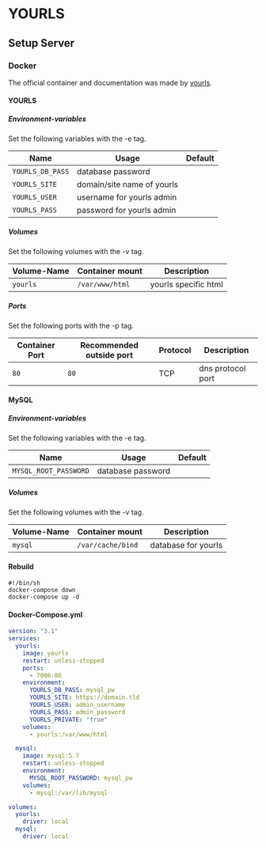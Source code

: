 # YOURLS

## Setup Server

### Docker

The official container and documentation was made by [yourls](https://hub.docker.com/_/yourls).

#### YOURLS

##### Environment-variables

Set the following variables with the -e tag.

| Name             | Usage                      | Default |
| ---------------- | -------------------------- | ------- |
| `YOURLS_DB_PASS` | database password          |         |
| `YOURLS_SITE`    | domain/site name of yourls |         |
| `YOURLS_USER`    | username for yourls admin  |         |
| `YOURLS_PASS`    | password for yourls admin  |         |

##### Volumes

Set the following volumes with the -v tag.

| Volume-Name | Container mount | Description          |
| ----------- | --------------- | -------------------- |
| `yourls`    | `/var/www/html` | yourls specific html |

##### Ports

Set the following ports with the -p tag.

| Container Port | Recommended outside port | Protocol | Description       |
| -------------- | ------------------------ | -------- | ----------------- |
| `80`           | `80`                     | TCP      | dns protocol port |

#### MySQL

##### Environment-variables

Set the following variables with the -e tag.

| Name                  | Usage             | Default |
| --------------------- | ----------------- | ------- |
| `MYSQL_ROOT_PASSWORD` | database password |         |

##### Volumes

Set the following volumes with the -v tag.

| Volume-Name | Container mount   | Description         |
| ----------- | ----------------- | ------------------- |
| `mysql`     | `/var/cache/bind` | database for yourls |

#### Rebuild

```shell
#!/bin/sh
docker-compose down
docker-compose up -d
```

#### Docker-Compose.yml

```yml
version: "3.1"
services:
  yourls:
    image: yourls
    restart: unless-stopped
    ports:
      - 7006:80
    environment:
      YOURLS_DB_PASS: mysql_pw
      YOURLS_SITE: https://domain.tld
      YOURLS_USER: admin_username
      YOURLS_PASS: admin_password
      YOURLS_PRIVATE: "true"
    volumes:
      - yourls:/var/www/html

  mysql:
    image: mysql:5.7
    restart: unless-stopped
    environment:
      MYSQL_ROOT_PASSWORD: mysql_pw
    volumes:
      - mysql:/var/lib/mysql

volumes:
  yourls:
    driver: local
  mysql:
    driver: local
```
